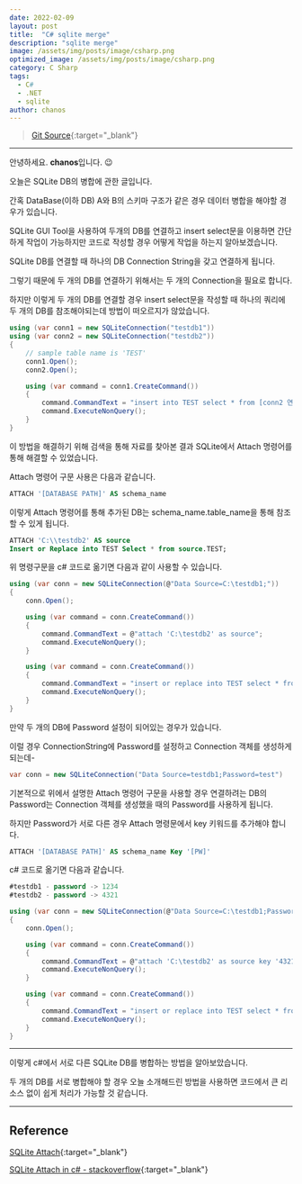 ```yaml
---
date: 2022-02-09
layout: post
title:  "C# sqlite merge"
description: "sqlite merge"
image: /assets/img/posts/image/csharp.png
optimized_image: /assets/img/posts/image/csharp.png
category: C Sharp
tags:
  - C#
  - .NET
  - sqlite
author: chanos
---
```

>[Git Source](https://github.com/chanos-dev/blogcode/tree/master/22-0208){:target="_blank"}

---

안녕하세요. <b>chanos</b>입니다. 😉

오늘은 SQLite DB의 병합에 관한 글입니다.

간혹 DataBase(이하 DB) A와 B의 스키마 구조가 같은 경우 데이터 병합을 해야할 경우가 있습니다.

SQLite GUI Tool을 사용하여 두개의 DB를 연결하고 insert select문을 이용하면 간단하게 작업이 가능하지만 코드로 작성할 경우 어떻게 작업을 하는지 알아보겠습니다.

SQLite DB를 연결할 때 하나의 DB Connection String을 갖고 연결하게 됩니다.

그렇기 때문에 두 개의 DB를 연결하기 위해서는 두 개의 Connection을 필요로 합니다.

하지만 이렇게 두 개의 DB를 연결할 경우 insert select문을 작성할 때 하나의 쿼리에 두 개의 DB를 참조해야되는데 방법이 떠오르지가 않았습니다.

```c#
using (var conn1 = new SQLiteConnection("testdb1"))
using (var conn2 = new SQLiteConnection("testdb2"))
{
    // sample table name is 'TEST'
    conn1.Open();
    conn2.Open();

    using (var command = conn1.CreateCommand())
    {
        command.CommandText = "insert into TEST select * from [conn2 연결을 어떻게???]";
        command.ExecuteNonQuery();
    } 
} 
```

이 방법을 해결하기 위해 검색을 통해 자료를 찾아본 결과 SQLite에서 Attach 명령어를 통해 해결할 수 있었습니다.

Attach 명령어 구문 사용은 다음과 같습니다.

```sql
ATTACH '[DATABASE PATH]' AS schema_name
```

이렇게 Attach 명령어를 통해 추가된 DB는 schema_name.table_name을 통해 참조할 수 있게 됩니다.

```sql
ATTACH 'C:\\testdb2' AS source
Insert or Replace into TEST Select * from source.TEST;
```

위 명령구문을 c# 코드로 옮기면 다음과 같이 사용할 수 있습니다.

```c#
using (var conn = new SQLiteConnection(@"Data Source=C:\testdb1;"))
{
    conn.Open();

    using (var command = conn.CreateCommand())
    {
        command.CommandText = @"attach 'C:\testdb2' as source";
        command.ExecuteNonQuery();
    }

    using (var command = conn.CreateCommand())
    {
        command.CommandText = "insert or replace into TEST select * from source.TEST";
        command.ExecuteNonQuery();
    } 
}
```

만약 두 개의 DB에 Password 설정이 되어있는 경우가 있습니다.

이럴 경우 ConnectionString에 Password를 설정하고 Connection 객체를 생성하게 되는데-
```c#
var conn = new SQLiteConnection("Data Source=testdb1;Password=test")
```

기본적으로 위에서 설명한 Attach 명령어 구문을 사용할 경우 연결하려는 DB의 Password는 Connection 객체를 생성했을 때의 Password를 사용하게 됩니다.

하지만 Password가 서로 다른 경우 Attach 명령문에서 key 키워드를 추가해야 합니다.

```sql
ATTACH '[DATABASE PATH]' AS schema_name Key '[PW]'
```

c# 코드로 옮기면 다음과 같습니다.

```sql
#testdb1 - password -> 1234
#testdb2 - password -> 4321
```
```c#
using (var conn = new SQLiteConnection(@"Data Source=C:\testdb1;Password=1234")
{
    conn.Open();

    using (var command = conn.CreateCommand())
    {
        command.CommandText = @"attach 'C:\testdb2' as source key '4321'";
        command.ExecuteNonQuery();
    }

    using (var command = conn.CreateCommand())
    {
        command.CommandText = "insert or replace into TEST select * from source.TEST";
        command.ExecuteNonQuery();
    } 
}
```

---

이렇게 c#에서 서로 다른 SQLite DB를 병합하는 방법을 알아보았습니다.

두 개의 DB를 서로 병합해야 할 경우 오늘 소개해드린 방법을 사용하면 코드에서 큰 리소스 없이 쉽게 처리가 가능할 것 같습니다.

---

## Reference

[SQLite Attach](https://www.sqlite.org/lang_attach.html){:target="_blank"}

[SQLite Attach in c# - stackoverflow](https://stackoverflow.com/questions/4544083/merging-two-sqlite-database-files-c-net){:target="_blank"}